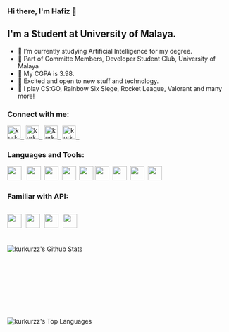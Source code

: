 ### Hi there, I'm Hafiz 👋

## I'm a Student at University of Malaya.
- 📃 I’m currently studying Artificial Intelligence for my degree.
- 🐣 Part of Committe Members, Developer Student Club, University of Malaya
- 🎇 My CGPA is 3.98.
- 🌱 Excited and open to new stuff and technology.
- 👾 I play CS:GO, Rainbow Six Siege, Rocket League, Valorant and many more!

### Connect with me:

[<img alt="kurkurzz | Twitter" width="30px" src="https://seeklogo.com/images/T/twitter-logo-7249D46199-seeklogo.com.png" />&nbsp;&nbsp;][twitter]
[<img alt="kurkurzz | LinkedIn" width="30px" src="https://seeklogo.com/images/L/linkedin-icon-logo-FBADE03110-seeklogo.com.png" />&nbsp;&nbsp;][linkedin]
[<img alt="kurkurzz | Instagram" width="30px" src="https://seeklogo.com/images/I/instagram-new-2016-logo-D9D42A0AD4-seeklogo.com.png" />&nbsp;&nbsp;][instagram]
[<img alt="kurkurzz | Steam" width="30px" src="https://seeklogo.com/images/S/steam-logo-73274B19E3-seeklogo.com.png" />&nbsp;&nbsp;][steam]

### Languages and Tools:

<img height="32" width="32" src="https://seeklogo.com/images/V/visual-studio-code-logo-284BC24C39-seeklogo.com.png" /> &nbsp;
<img height="32" width="32" src="https://avatars1.githubusercontent.com/u/14101776?s=200&v=4" />&nbsp;
<img height="32" width="32" src="https://avatars2.githubusercontent.com/u/1335026?s=200&v=4" />&nbsp;
<img height="32" width="32" src="https://seeklogo.com/images/P/python-logo-A32636CAA3-seeklogo.com.png" />&nbsp;
<img height="32" width="32"  src="https://user-images.githubusercontent.com/64152220/101715284-03c57900-3a50-11eb-9579-fb2767809b50.png" />
<img height="32" width="32"  src="https://seeklogo.com/images/J/java-logo-7F8B35BAB3-seeklogo.com.png" />&nbsp;
<img height="32" width="32"  src="https://seeklogo.com/images/S/selenium-logo-DB9103D7CF-seeklogo.com.png" />&nbsp;
<img height="32" width="32"  src="https://avatars3.githubusercontent.com/u/23211?s=200&v=4" />&nbsp;
<img height="32" width="32"  src="https://www.logolynx.com/images/logolynx/s_b8/b824f520f94010449a5e961d57c7e89c.png" />&nbsp;

### Familiar with API:
<img height="32" width="32"  src="http://pngimg.com/uploads/telegram/telegram_PNG30.png" />&nbsp;
<img height="32" width="32"  src="https://user-images.githubusercontent.com/64152220/97799226-99642200-1be1-11eb-882f-3101cea8ee6d.png" />&nbsp;
<img height="32" width="32"  src="https://user-images.githubusercontent.com/64152220/97799263-d0d2ce80-1be1-11eb-8e71-993daf90edcc.png" />&nbsp;
<img height="32" width="32"  src="https://www.freepngimg.com/thumb/map/60306-maps-brand-graphic-design-hq-image-free-png.png" />&nbsp;
---
<br>
<img align="left" alt="kurkurzz's Github Stats" src="https://github-readme-stats.vercel.app/api?username=kurkurzz&show_icons=true&hide_border=true&hide=stars,prs?count_private=true&theme=dracula" />

<br><br>
<br><br>
<br><br>
<br><br>

<img align="left" alt="kurkurzz's Top Languages" src="https://github-readme-stats.vercel.app/api/top-langs/?username=kurkurzz&theme=dracula&hide=Swift,Kotlin,Objective-C,HTML,CSS,Tex" />

[twitter]: https://twitter.com/apezzz_z
[instagram]: https://www.instagram.com/apezzz_
[linkedin]: https://www.linkedin.com/in/muhammadnurhafiz
[steam]: https://steamcommunity.com/id/pezzzakurkur/
